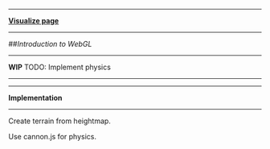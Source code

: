 -----
[**Visualize page**](http://htmlpreview.github.io/?https://github.com/Modelisation5ETI/WebGL_Intro/master/index.html)

-----


##*Introduction to WebGL*

-----
**WIP** TODO: Implement physics

-----

-----
**Implementation**

-----

Create terrain from heightmap.

Use cannon.js for physics.

